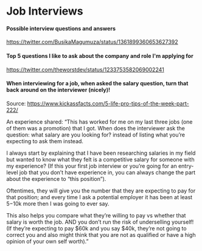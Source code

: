 # Job Interviews

#### Possible interview questions and answers  
https://twitter.com/BusikaMagumuza/status/1361899360653627392  

#### Top 5 questions I like to ask about the company and role I'm applying for  
https://twitter.com/theworstdev/status/1233753582069002241  

#### When interviewing for a job, when asked the salary question, turn that back around on the interviewer (nicely)!
Source: https://www.kickassfacts.com/5-life-pro-tips-of-the-week-part-222/

An experience shared: “This has worked for me on my last three jobs (one of them was a promotion) that I got. When does the interviewer ask the question: what salary are you looking for? instead of listing what you’re expecting to ask them instead.

I always start by explaining that I have been researching salaries in my field but wanted to know what they felt is a competitive salary for someone with my experience? (If this your first job interview or you’re going for an entry-level job that you don’t have experience in, you can always change the part about the experience to “this position”).

Oftentimes, they will give you the number that they are expecting to pay for that position; and every time I ask a potential employer it has been at least $5-$10k more then I was going to ever say.

This also helps you compare what they’re willing to pay vs whether that salary is worth the job. AND you don’t run the risk of underselling yourself! (If they’re expecting to pay $60k and you say $40k, they’re not going to correct you and also might think that you are not as qualified or have a high opinion of your own self worth).”
